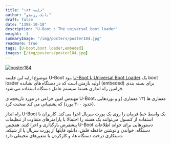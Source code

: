 ```yaml
---
title: "جلسه ۱۸۴"
author: "بابک رزمجو"
draft: false
date: "1398-10-18"
description: "U-Boot : The universal boot loader"
weight: -1
summaryImage: "/img/posters/poster184.jpg"
readmore: true
tags: [U-boot,boot loader,embeded]
images: [/img/posters/poster184.jpg]
---
```

[![poster184](/img/posters/poster184.jpg)](/img/posters/poster184.jpg)

موضوع ارايه این جلسه U-Boot بود. [U-Boot یا Universal Boot Loader](https://www.denx.de/wiki/U-Boot/) یک boot loader اولیه بازمتن است که در دستگاه های نشانده (embeded) برای بسته بندی فرامین راه اندازی هستهٔ سیستم عامل دستگاه استفاده می شود.

مهندس امین خزاعی در مورد تاریخچه ی U-Boot، معماری ها (۱۳ معماری )و  و بوردهایی (حدود ۳۰۰ بورد) که پشتیبانی می کند صحبت کرد.

راه انداز U-Boot یک واسط خط فرمان را روی یک پورت سریال اجرا می کند. کاربران با استفاده از کنسول می‌توانند یک هسته را احتمالا با پارامترهای متفاوت از تنظیمات پیشفرض بارگذاری و اجرا کنند. همچنین U-Boot دستورهایی برای خواند اطلاعات دستگاه، خواندن و نوشتن حافظه فلش، دانلود فایلها از پورت سریال یا از شبکه، دستکاری درخت دستگاه ها، و کارکردن با متغیرهای محیطی دارد.

